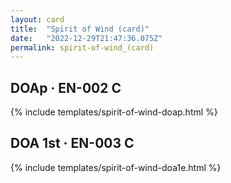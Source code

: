 ```yaml
---
layout: card
title:  "Spirit of Wind (card)"
date:   "2022-12-29T21:47:36.075Z"
permalink: spirit-of-wind_(card)
---
```


## DOAp &middot; EN-002 C

{% include templates/spirit-of-wind-doap.html %}


## DOA 1st &middot; EN-003 C

{% include templates/spirit-of-wind-doa1e.html %}
